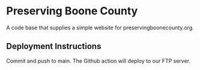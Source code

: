 # Preserving Boone County
A code base that supplies a simple website for preservingboonecounty.org.

## Deployment Instructions
Commit and push to main. The Github action will deploy to our FTP server.
